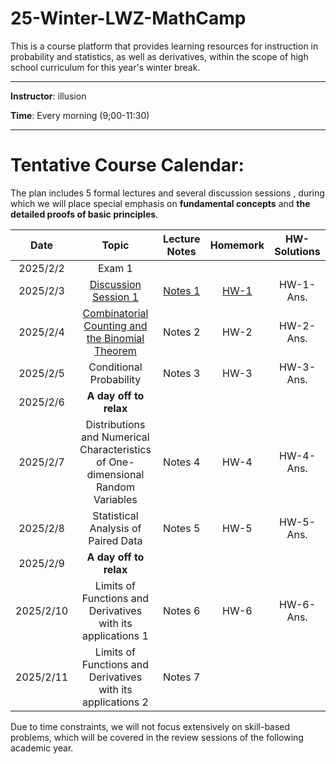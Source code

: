 # 25-Winter-LWZ-MathCamp

This is a course platform that provides learning resources for instruction in probability and statistics, as well as derivatives, within the scope of high school curriculum for this year's winter break.

---

**Instructor**: illusion

**Time**: Every morning (9;00-11:30)



---

# Tentative Course Calendar:

The plan includes 5 formal lectures and several discussion sessions , during which we will place special emphasis on **fundamental concepts** and **the detailed proofs of basic principles**.

| Date | Topic | Lecture Notes | Homemork | HW-Solutions |
|:----------:|:----------:|:----------:|:----------:|:----------:|
| 2025/2/2 | Exam 1 | | | |
| 2025/2/3 | [Discussion Session 1](./讲义/讲义1.pdf) | [Notes 1](./Notes/Notes-1.pdf) | [HW-1](./HW/HW-1.pdf) | HW-1-Ans.  |
| 2025/2/4 | [Combinatorial Counting and the Binomial Theorem](./讲义/讲义2.pdf) | Notes 2 | HW-2 | HW-2-Ans. |
| 2025/2/5 | Conditional Probability  | Notes 3 | HW-3 | HW-3-Ans. |
| 2025/2/6 | **A day off to relax** | | | |
| 2025/2/7 | Distributions and Numerical Characteristics of One-dimensional Random Variables  | Notes 4 | HW-4 | HW-4-Ans. |
| 2025/2/8 | Statistical Analysis of Paired Data | Notes 5 | HW-5 | HW-5-Ans. |
| 2025/2/9 | **A day off to relax** | | | |
| 2025/2/10 | Limits of Functions and Derivatives with its applications 1  | Notes 6 | HW-6 | HW-6-Ans. |
| 2025/2/11 | Limits of Functions and Derivatives with its applications 2 | Notes 7 |  |  |


Due to time constraints, we will not focus extensively on skill-based problems, which will be covered in the review sessions of the following academic year.




